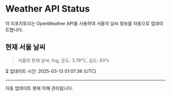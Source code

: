 
# Weather API Status

이 리포지토리는 OpenWeather API를 사용하여 서울의 날씨 정보를 자동으로 업데이트합니다.

## 현재 서울 날씨
> 서울의 현재 날씨: fog, 온도: 3.76°C, 습도: 93%

⏳ 업데이트 시간: 2025-03-13 01:07:36 (UTC)

---
자동 업데이트 봇에 의해 관리됩니다.
